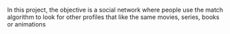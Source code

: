 In this project, the objective is a social network where people use the match algorithm to look for other profiles that like the same movies, series, books or animations
